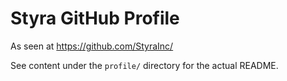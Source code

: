 # Styra GitHub Profile

As seen at https://github.com/StyraInc/

See content under the `profile/` directory for the actual README.